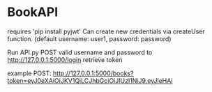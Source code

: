 # BookAPI

requires 'pip install pyjwt'
Can create new credentials via createUser function.
(default username: user1, password: password)

Run API.py
POST valid username and password to http://127.0.0.1:5000/login
retrieve token

example POST:
 http://127.0.0.1:5000/books?token=eyJ0eXAiOiJKV1QiLCJhbGciOiJIUzI1NiJ9.eyJleHAi

